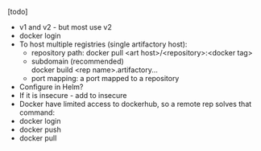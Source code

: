 [todo]
- v1 and v2 - but most use v2
- docker login <repository>
- To host multiple registries (single artifactory host):
  - repository path: 
     docker pull \<art host\>/\<repository\>:\<docker tag\>  
  - subdomain (recommended)  
docker build \<rep name\>.artifactory...
  - port mapping: a port mapped to a repository
- Configure in Helm?
- If it is insecure - add to insecure
- Docker have limited access to dockerhub, so a remote rep solves that
command:
- docker login
- docker push
- docker pull

